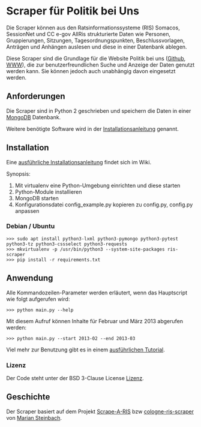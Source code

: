 # Scraper für Politik bei Uns

Die Scraper können aus den Ratsinformationssysteme (RIS) Somacos, SessionNet und CC e-gov AllRis strukturierte Daten wie Personen, Gruppierungen, Sitzungen, Tagesordnungspunkten, Beschlussvorlagen, Anträgen und Anhängen auslesen und diese in einer Datenbank ablegen.

Diese Scraper sind die Grundlage für die Website Politik bei uns ([Github](https://github.com/okfde/politik-bei-uns-scraper-web), 
[WWW](https://politik-bei-uns.de/)), die zur benutzerfreundlichen Suche und Anzeige der Daten genutzt werden kann.
Sie können jedoch auch unabhängig davon eingesetzt werden.

## Anforderungen

Die Scraper sind in Python 2 geschrieben und speichern die Daten in einer [MongoDB](http://www.mongodb.org/) Datenbank.

Weitere benötigte Software wird in der [Installationsanleitung](https://github.com/okfde/politik-bei-uns-scraper/wiki/Installation) genannt.

## Installation

Eine [ausführliche Installationsanleitung](https://github.com/okfde/politik-bei-uns-scraper/wiki/Installation) findet sich im Wiki.

Synopsis:

1. Mit virtualenv eine Python-Umgebung einrichten und diese starten
2. Python-Module installieren
3. MongoDB starten
4. Konfigurationsdatei config_example.py kopieren zu config.py, config.py anpassen

### Debian / Ubuntu

    >>> sudo apt install python3-lxml python3-pymongo python3-pytest python3-tz python3-cssselect python3-requests
    >>> mkvirtualenv -p /usr/bin/python3 --system-site-packages ris-scraper
    >>> pip install -r requirements.txt

## Anwendung

Alle Kommandozeilen-Parameter werden erläutert, wenn das Hauptscript wie folgt aufgerufen wird:

    >>> python main.py --help

Mit diesem Aufruf können Inhalte für Februar und März 2013 abgerufen werden:

    >>> python main.py --start 2013-02 --end 2013-03

Viel mehr zur Benutzung gibt es in einem [ausführlichen Tutorial](https://github.com/okfde/politik-bei-uns-scraper/wiki/Benutzung).

### Lizenz

Der Code steht unter der BSD 3-Clause License [Lizenz](https://github.com/okfde/politik-bei-uns-scraper/blob/master/LIZENZ.txt).

## Geschichte

Der Scraper basiert auf dem Projekt [Scrape-A-RIS](https://github.com/marians/scrape-a-ris) bzw [cologne-ris-scraper](https://github.com/marians/cologne-ris-scraper)
von [Marian Steinbach](http://www.sendung.de/).
